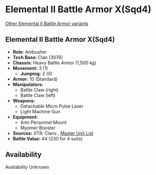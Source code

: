 # Elemental II Battle Armor X(Sqd4) 

[Other Elemental II Battle Armor variants](../elemental_ii_battle_armor.md) 

## Elemental II Battle Armor X(Sqd4) 

- **Role:** Ambusher 
- **Tech Base:** Clan (3076) 
- **Chassis:** Heavy Battle Armor (1,500 kg) 
- **Movement:** 3 (1) 
  - **Jumping:** 2 (0) 
- **Armor:** 10 (Standard) 
- **Manipulators:** 
  - Battle Claw (right) 
  - Battle Claw (left) 
- **Weapons:** 
  - Detachable Micro Pulse Laser 
  - Light Machine Gun 
- **Equipment:** 
  - Anti-Personnel Mount 
  - Myomer Booster 
- **Sources:** XTR: Clans , [Master Unit List](http://masterunitlist.info/Unit/Details/4124) 
- **Battle Value:** 44 (230 for 4 suits) 

## Availability 

Availability Unknown 

